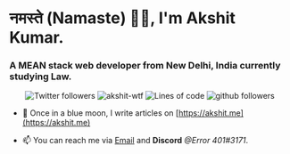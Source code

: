 <h1 align="left">नमस्ते (Namaste) 🙏🏻, I'm Akshit Kumar.</h1>
<h3 align="left">A MEAN stack web developer from New Delhi, India currently studying Law.</h3>

<p align="center">
    <img src="https://img.shields.io/twitter/follow/akshit_wtf?label=Follow" alt="Twitter followers" />
    <img src="https://komarev.com/ghpvc/?username=akshit-wtf" alt="akshit-wtf" alt="Profile Views" />
    <img src="https://img.shields.io/badge/From%20Hello%20World%20I%27ve%20Written-750,000%20lines%20of%20code-yellow" alt="Lines of code" />
    <img src="https://img.shields.io/github/followers/akshit-wtf?label=Follow&style=social" alt="github followers" />
</p>

- 📝 Once in a blue moon, I write articles on [https://akshit.me](https://akshit.me)

- 📫 You can reach me via [Email](mailto:admin@akshit.me) and **Discord** *@Error 401#3171*.
